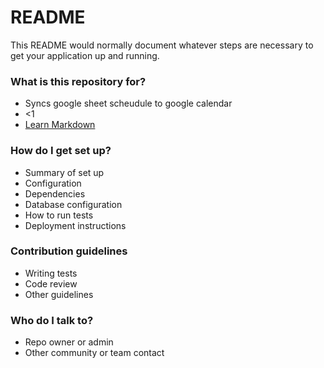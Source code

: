 # README #

This README would normally document whatever steps are necessary to get your application up and running.

### What is this repository for? ###

* Syncs google sheet scheudule to google calendar
* <1
* [Learn Markdown](https://bitbucket.org/tutorials/markdowndemo)

### How do I get set up? ###

* Summary of set up
* Configuration
* Dependencies
* Database configuration
* How to run tests
* Deployment instructions

### Contribution guidelines ###

* Writing tests
* Code review
* Other guidelines

### Who do I talk to? ###

* Repo owner or admin
* Other community or team contact